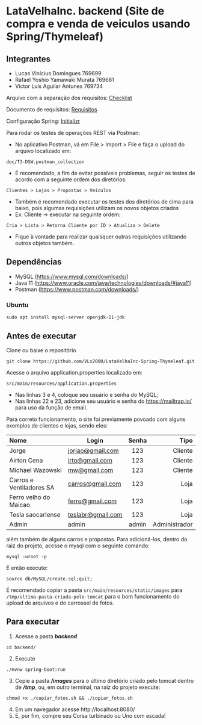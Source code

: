 # LataVelhaInc. backend (Site de compra e venda de veiculos usando Spring/Thymeleaf)

## Integrantes ##

- Lucas Vinícius Domingues 769699
- Rafael Yoshio Yamawaki Murata 769681
- Victor Luís Aguilar Antunes 769734

Arquivo com a separação dos requisitos:
[Checklist](doc/checklist.md)

Documento de requisitos:
[Requisitos](doc/Requisitos-A2.pdf)

Configuração Spring:
[Initializr](doc/spring-initializr.png)

Para rodar os testes de operações REST via Postman:
- No aplicativo Postman, vá em File > Import > File e faça o upload do arquivo localizado em:
```
doc/T3-DSW.postman_collection
```
- É recomendado, a fim de evitar possíveis problemas, seguir os testes de acordo com a seguinte ordem dos diretórios: 
```
Clientes > Lojas > Propostas > Veículos
```
- Também é recomendado executar os testes dos diretórios de cima para baixo, pois algumas requisições utilizam os novos objetos criados
- Ex: Cliente -> executar na seguinte ordem:
```
Cria > Lista > Retorna Cliente por ID > Atualiza > Delete
```
- Fique à vontade para realizar quaisquer outras requisições utilizando outros objetos também.  


## Dependências ###
- MySQL (https://www.mysql.com/downloads/)
- Java 11 (https://www.oracle.com/java/technologies/downloads/#java11)
- Postman (https://www.postman.com/downloads/)

### Ubuntu ###
```
sudo apt install mysql-server openjdk-11-jdk
```

## Antes de executar ##
Clone ou baixe o repositório
```
git clone https://github.com/VLx2000/LataVelhaInc-Spring-Thymeleaf.git
```
Acesse o arquivo application.properties localizado em:
```
src/main/resources/application.properties
```
- Nas linhas 3 e 4, coloque seu usuário e senha do MySQL;
- Nas linhas 22 e 23, adicione seu usuário e senha do https://mailtrap.io/ para uso da função de email.

Para correto funcionamento, o site foi previamente povoado com alguns exemplos de clientes e lojas, sendo eles:

Nome | Login | Senha | Tipo
|:---|---|:---:|---:|
Jorge | jorjao@gmail.com | 123 | Cliente
Airton Cena | irto@gmail.com | 123 | Cliente
Michael Wazowski | mw@gmail.com | 123 | Cliente
Carros e Ventiladores SA | carros@gmail.com | 123 | Loja
Ferro velho do Maicao | ferro@gmail.com | 123 | Loja
Tesla saocarlense | teslabr@gmail.com | 123 | Loja
Admin | admin | admin | Administrador

além também de alguns carros e propostas.
Para adicioná-los, dentro da raiz do projeto, acesse o mysql com o seguinte comando:
```
mysql -uroot -p
```
E então execute:
```
source db/MySQL/create.sql;quit;
```
É recomendado copiar a pasta ```src/main/resources/static/images``` para ```/tmp/ultima-pasta-criada-pelo-tomcat``` para o bom funcionamento do upload de arquivos e do carrossel de fotos.

## Para executar ##
1) Acesse a pasta ***backend*** 
```
cd backend/
```
2) Execute
```
./mvnw spring-boot:run
```
3) Copie a pasta ***/images*** para o último diretório criado pelo tomcat dentro de ***/tmp***, ou, em outro terminal, na raiz do projeto execute:
```
chmod +x ./copiar_fotos.sh && ./copiar_fotos.sh
```
4) Em um navegador acesse http://localhost:8080/
5) E, por fim, compre seu Corsa turbinado ou Uno com escada!
